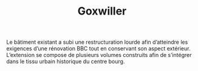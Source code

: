 ﻿---
publishdate: 2019-02-08
title: "Goxwiller"
description: "Extension et restructuration d’une école maternelle et élémentaire"
location: "Goxwiller (67)"
client: "Commune de Goxwiller"
builder: [
    'Agence N.Larché & N.Metzger, architectes d.pl.g.',
    'A. Suchet chef de projet pour les phases : ESQ, APS, APD/PC, PRO, DCE, ACT, EXE/DET',
    'Echoes, SIB Etudes, Sedime, EFT2E Ing., Fluid’IT, TFC'
]
period: "2015 - 2017"
surface: "720 m²"
cost: "1 420 000 € HT"
imagesLegacy: [
    'goxwiller/DSC_1318_m_D_Web.jpg',
    'goxwiller/DSC_1313_m_D_Web.jpg',
    'goxwiller/DSC_1320_m_D_Web.jpg',
    'goxwiller/DSC_1322_m_D_Web.jpg',
    'goxwiller/DSC_1612_m_D_Web.jpg',
    'goxwiller/DSC_1622_m_D_Web.jpg',
]
metadesc: "Ecole maternelle et élémentaire de Goxwiller, extension et réhabilitation BBC au cœur de la commune alsacienne de Goxwiller."
---
Le bâtiment existant a subi une restructuration lourde afin d’atteindre les exigences d’une rénovation BBC tout en conservant son aspect extérieur. L’extension se compose de plusieurs volumes construits afin de s’intégrer dans le tissu urbain historique du centre bourg.
